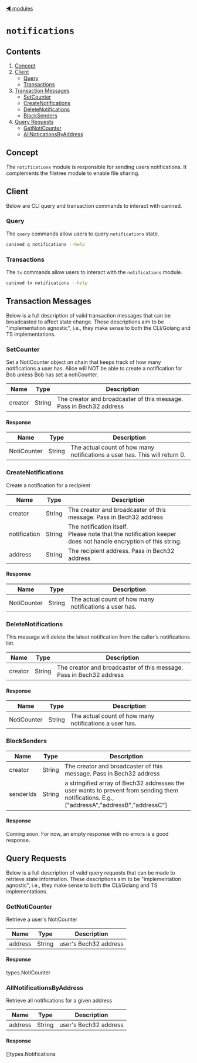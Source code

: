 <!--
order: 0
title: notifications Overview
parent:
  title: "notifications"
-->
[◀ modules](/x/README.md)

# `notifications`

## Contents
1. [Concept](#concept)
2. [Client](#client)
    + [Query](#query)
    + [Transactions](#transactions)
3. [Transaction Messages](#transaction-messages)
    + [SetCounter](#setcounter)
    + [CreateNotifications](#createnotifications)
    + [DeleteNotifications](#deletenotifications)
    + [BlockSenders](#blocksenders)
4. [Query Requests](#query-requests)
    + [GetNotiCounter](#getnoticounter)
    + [AllNoticationsByAddress](#allnotificationsbyaddress)


## Concept
The `notifications` module is responsible for sending users notifications. It complements the filetree module to enable file sharing.  

## Client

Below are CLI query and transaction commands to interact with canined.
### Query
The `query` commands allow users to query `notifications` state.
```sh
canined q notifications --help
```

### Transactions
The `tx` commands allow users to interact with the `notifications` module.
```sh
canined tx notifications --help
```

## Transaction Messages

Below is a full description of valid transaction messages that can be broadcasted to affect state change. These descriptions aim to be "implementation agnostic", i.e., they make sense to both the CLI/Golang and TS implementations. 

### SetCounter

Set a NotiCounter object on chain that keeps track of how many notifications a user has. Alice will NOT be able to create a notification for Bob unless Bob has set a notiCounter. 

|Name|Type|Description|                                                                                       
|--|--|--|
|creator  | String  | The creator and broadcaster of this message. Pass in Bech32 address 

#### Response

|Name|Type|Description|                                                                                       
|--|--|--|
|NotiCounter  | String  | The actual count of how many notifications a user has. This will return 0.  

### CreateNotifications

Create a notification for a recipient 

|Name|Type|Description|                                                                                       
|--|--|--|
|creator  | String  | The creator and broadcaster of this message. Pass in Bech32 address<br /> 
|notification  | String  | The notification itself. <br /> Please note that the notification keeper does not handle encryption of this string.<br /> 
|address  | String  | The recipient address. Pass in Bech32 address<br />

#### Response

|Name|Type|Description|                                                                                       
|--|--|--|
|NotiCounter  | String  | The actual count of how many notifications a user has.

### DeleteNotifications

This message will delete the latest notification from the caller's notifications list.

|Name|Type|Description|                                                                                       
|--|--|--|
|creator  | String  | The creator and broadcaster of this message. Pass in Bech32 address<br /> 

#### Response

|Name|Type|Description|                                                                                       
|--|--|--|
|NotiCounter  | String  | The actual count of how many notifications a user has.

### BlockSenders

|Name|Type|Description|                                                                                       
|--|--|--|
|creator  | String  | The creator and broadcaster of this message. Pass in Bech32 address<br /> 
|senderIds  | String  | a stringified array of Bech32 addresses the user wants to prevent from sending them notifications. E.g., ["addressA","addressB","addressC"] <br />

#### Response

Coming soon. For now, an empty response with no errors is a good response. 

## Query Requests

Below is a full description of valid query requests that can be made to retrieve state information. These descriptions aim to be "implementation agnostic", i.e., they make sense to both the CLI/Golang and TS implementations.

### GetNotiCounter

Retrieve a user's NotiCounter

|Name|Type|Description|                                                                                       
|--|--|--|
|address  | String  | user's Bech32 address<br />

#### Response

types.NotiCounter

### AllNotificationsByAddress

Retrieve all notifications for a given address

|Name|Type|Description|                                                                                       
|--|--|--|
|address  | String  | user's Bech32 address<br />



#### Response

[]types.Notifications


